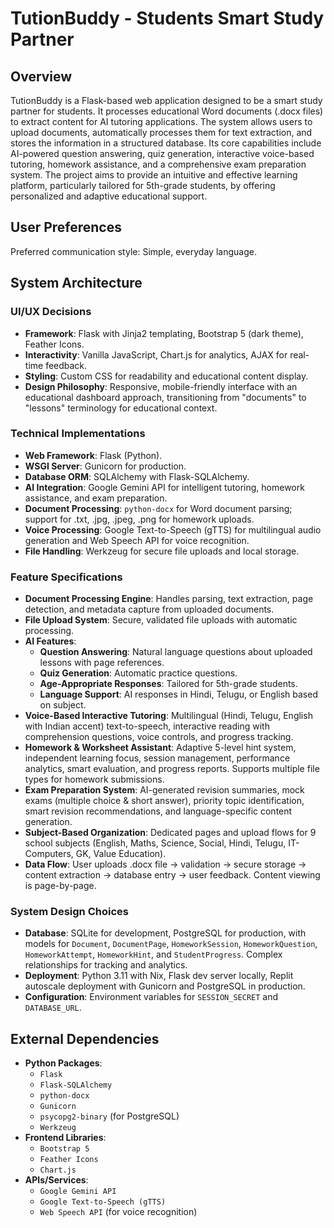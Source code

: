 # TutionBuddy - Students Smart Study Partner

## Overview

TutionBuddy is a Flask-based web application designed to be a smart study partner for students. It processes educational Word documents (.docx files) to extract content for AI tutoring applications. The system allows users to upload documents, automatically processes them for text extraction, and stores the information in a structured database. Its core capabilities include AI-powered question answering, quiz generation, interactive voice-based tutoring, homework assistance, and a comprehensive exam preparation system. The project aims to provide an intuitive and effective learning platform, particularly tailored for 5th-grade students, by offering personalized and adaptive educational support.

## User Preferences

Preferred communication style: Simple, everyday language.

## System Architecture

### UI/UX Decisions
- **Framework**: Flask with Jinja2 templating, Bootstrap 5 (dark theme), Feather Icons.
- **Interactivity**: Vanilla JavaScript, Chart.js for analytics, AJAX for real-time feedback.
- **Styling**: Custom CSS for readability and educational content display.
- **Design Philosophy**: Responsive, mobile-friendly interface with an educational dashboard approach, transitioning from "documents" to "lessons" terminology for educational context.

### Technical Implementations
- **Web Framework**: Flask (Python).
- **WSGI Server**: Gunicorn for production.
- **Database ORM**: SQLAlchemy with Flask-SQLAlchemy.
- **AI Integration**: Google Gemini API for intelligent tutoring, homework assistance, and exam preparation.
- **Document Processing**: `python-docx` for Word document parsing; support for .txt, .jpg, .jpeg, .png for homework uploads.
- **Voice Processing**: Google Text-to-Speech (gTTS) for multilingual audio generation and Web Speech API for voice recognition.
- **File Handling**: Werkzeug for secure file uploads and local storage.

### Feature Specifications
- **Document Processing Engine**: Handles parsing, text extraction, page detection, and metadata capture from uploaded documents.
- **File Upload System**: Secure, validated file uploads with automatic processing.
- **AI Features**:
    - **Question Answering**: Natural language questions about uploaded lessons with page references.
    - **Quiz Generation**: Automatic practice questions.
    - **Age-Appropriate Responses**: Tailored for 5th-grade students.
    - **Language Support**: AI responses in Hindi, Telugu, or English based on subject.
- **Voice-Based Interactive Tutoring**: Multilingual (Hindi, Telugu, English with Indian accent) text-to-speech, interactive reading with comprehension questions, voice controls, and progress tracking.
- **Homework & Worksheet Assistant**: Adaptive 5-level hint system, independent learning focus, session management, performance analytics, smart evaluation, and progress reports. Supports multiple file types for homework submissions.
- **Exam Preparation System**: AI-generated revision summaries, mock exams (multiple choice & short answer), priority topic identification, smart revision recommendations, and language-specific content generation.
- **Subject-Based Organization**: Dedicated pages and upload flows for 9 school subjects (English, Maths, Science, Social, Hindi, Telugu, IT-Computers, GK, Value Education).
- **Data Flow**: User uploads .docx file -> validation -> secure storage -> content extraction -> database entry -> user feedback. Content viewing is page-by-page.

### System Design Choices
- **Database**: SQLite for development, PostgreSQL for production, with models for `Document`, `DocumentPage`, `HomeworkSession`, `HomeworkQuestion`, `HomeworkAttempt`, `HomeworkHint`, and `StudentProgress`. Complex relationships for tracking and analytics.
- **Deployment**: Python 3.11 with Nix, Flask dev server locally, Replit autoscale deployment with Gunicorn and PostgreSQL in production.
- **Configuration**: Environment variables for `SESSION_SECRET` and `DATABASE_URL`.

## External Dependencies

- **Python Packages**:
    - `Flask`
    - `Flask-SQLAlchemy`
    - `python-docx`
    - `Gunicorn`
    - `psycopg2-binary` (for PostgreSQL)
    - `Werkzeug`
- **Frontend Libraries**:
    - `Bootstrap 5`
    - `Feather Icons`
    - `Chart.js`
- **APIs/Services**:
    - `Google Gemini API`
    - `Google Text-to-Speech (gTTS)`
    - `Web Speech API` (for voice recognition)
